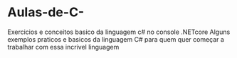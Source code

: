 # Aulas-de-C-
Exercicios e conceitos basico da linguagem c# no console .NETcore
Alguns exemplos praticos  e  basicos da linguagem C# para quem quer começar a trabalhar com essa incrivel linguagem
